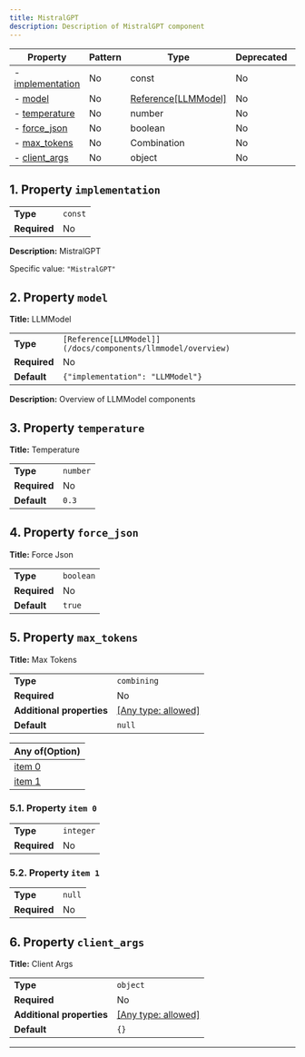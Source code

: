 ```yaml
---
title: MistralGPT
description: Description of MistralGPT component
---
```


| Property                             | Pattern | Type                                                      | Deprecated | Definition | Title/Description |
| ------------------------------------ | ------- | --------------------------------------------------------- | ---------- | ---------- | ----------------- |
| - [implementation](#implementation ) | No      | const                                                     | No         | -          | MistralGPT        |
| - [model](#model )                   | No      | [Reference[LLMModel]](/docs/components/llmmodel/overview) | No         | -          | LLMModel          |
| - [temperature](#temperature )       | No      | number                                                    | No         | -          | Temperature       |
| - [force_json](#force_json )         | No      | boolean                                                   | No         | -          | Force Json        |
| - [max_tokens](#max_tokens )         | No      | Combination                                               | No         | -          | Max Tokens        |
| - [client_args](#client_args )       | No      | object                                                    | No         | -          | Client Args       |

## <a name="implementation"></a>1. Property `implementation`

|              |         |
| ------------ | ------- |
| **Type**     | `const` |
| **Required** | No      |

**Description:** MistralGPT

Specific value: `"MistralGPT"`

## <a name="model"></a>2. Property `model`

**Title:** LLMModel

|              |                                                             |
| ------------ | ----------------------------------------------------------- |
| **Type**     | `[Reference[LLMModel]](/docs/components/llmmodel/overview)` |
| **Required** | No                                                          |
| **Default**  | `{"implementation": "LLMModel"}`                            |

**Description:** Overview of LLMModel components

## <a name="temperature"></a>3. Property `temperature`

**Title:** Temperature

|              |          |
| ------------ | -------- |
| **Type**     | `number` |
| **Required** | No       |
| **Default**  | `0.3`    |

## <a name="force_json"></a>4. Property `force_json`

**Title:** Force Json

|              |           |
| ------------ | --------- |
| **Type**     | `boolean` |
| **Required** | No        |
| **Default**  | `true`    |

## <a name="max_tokens"></a>5. Property `max_tokens`

**Title:** Max Tokens

|                           |                                                                           |
| ------------------------- | ------------------------------------------------------------------------- |
| **Type**                  | `combining`                                                               |
| **Required**              | No                                                                        |
| **Additional properties** | [[Any type: allowed]](# "Additional Properties of any type are allowed.") |
| **Default**               | `null`                                                                    |

| Any of(Option)                 |
| ------------------------------ |
| [item 0](#max_tokens_anyOf_i0) |
| [item 1](#max_tokens_anyOf_i1) |

### <a name="max_tokens_anyOf_i0"></a>5.1. Property `item 0`

|              |           |
| ------------ | --------- |
| **Type**     | `integer` |
| **Required** | No        |

### <a name="max_tokens_anyOf_i1"></a>5.2. Property `item 1`

|              |        |
| ------------ | ------ |
| **Type**     | `null` |
| **Required** | No     |

## <a name="client_args"></a>6. Property `client_args`

**Title:** Client Args

|                           |                                                                           |
| ------------------------- | ------------------------------------------------------------------------- |
| **Type**                  | `object`                                                                  |
| **Required**              | No                                                                        |
| **Additional properties** | [[Any type: allowed]](# "Additional Properties of any type are allowed.") |
| **Default**               | `{}`                                                                      |

----------------------------------------------------------------------------------------------------------------------------
